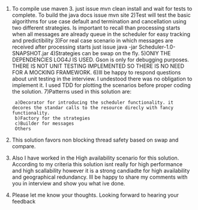 1) To compile use maven 3. just issue mvn clean install and wait for tests to complete. To build the java docs issue mvn site
2)Test will test the basic algorithms for use case default and termination and cancellation using two different strategies. Is important to recall than processing starts when all messages are already queue in the scheduler for easy tracking and predictibility
3)For real case scenario in which messages are received after processing starts just issue java -jar Scheduler-1.0-SNAPSHOT.jar
4)Strategies can be swap on the fly.
5)ONlY THE DEPENDENCIES LOG4J IS USED. Gson is only for debugging purposes. THERE IS NOT UNIT TESTING IMPLEMENTED SO THERE IS NO NEED FOR A MOCKING FRAMEWORK.
6)Ill be happy to respond questions about unit testing in the interview. I undestood there was no obligation to implement it. I used TDD for plotting the scenarios before proper coding the solution.
7)Patterns used in this solution are:
	
		a)Decorator for introducing the scheduler functionality. it decores the standar calls to the resource direcly with fancy functionality.
		b)Factory for the strategies
		c)Builder for messages
		Others
8) This solution favors non blocking thread safety based on swap and compare.
9) Also I have worked in the High availability scenario for this solution. According to my criteria this solution isnt really for high performance and high scallability however it is a strong candiadte for high availability and geographical redundancy. Ill be happy to share my comments with you in interview and show you what ive done.

10) Please let me know your thoughts. Looking forward to hearing your feedback
